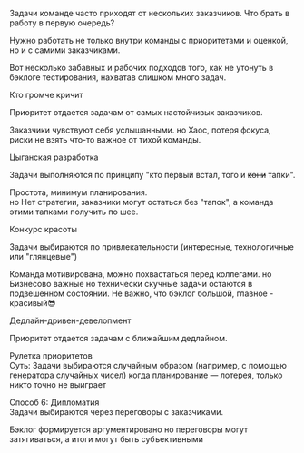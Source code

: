 Задачи команде часто приходят от нескольких заказчиков.
Что брать в работу в первую очередь?

Нужно работать не только внутри команды с приоритетами и оценкой, но и с самими заказчиками.

Вот несколько забавных и рабочих подходов того, как не утонуть в бэклоге тестирования, нахватав слишком много задач.

Кто громче кричит

Приоритет отдается задачам от самых настойчивых заказчиков.  

Заказчики чувствуют себя услышанными.
но
Хаос, потеря фокуса, риски не взять что-то важное от тихой команды.

Цыганская разработка

Задачи выполняются по принципу "кто первый встал, того и ~~кони~~ тапки".  

Простота, минимум планирования.  
но
Нет стратегии, заказчики могут остаться без "тапок", а команда этими тапками получить по шее.

Конкурс красоты

Задачи выбираются по привлекательности (интересные, технологичные или "глянцевые")

Команда мотивирована, можно похвастаться перед коллегами.
но
Бизнесово важные но технически скучные задачи остаются в подвешенном состоянии.
Не важно, что бэклог большой, главное - красивый😎

Дедлайн-дривен-девелопмент 

Приоритет отдается задачам с ближайшим дедлайном. 

Рулетка приоритетов  
Суть: Задачи выбираются случайным образом (например, с помощью генератора случайных чисел)
когда планирование — лотерея, только никто точно не выиграет

Способ 6: Дипломатия  
Задачи выбираются через переговоры с заказчиками.

Бэклог формируется аргументировано
но
переговоры могут затягиваться, а итоги могут быть субъективными